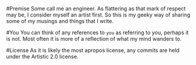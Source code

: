#Premise
Some call me an engineer. As flattering as that mark of respect may be,
I consider myself an artist first. So this is my geeky way of sharing
some of my musings and things that I write.

#You
You can think of any references to `you` as referring to you, perhaps it
is not. Most often it is more of a reflection of what my mind wanders to.


#License
As it is likely the most apropos license, any commits are held under the
Artistic 2.0 license.